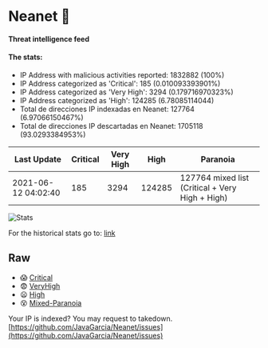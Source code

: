 # Neanet :hocho:
#### Threat intelligence feed
#### The stats:

- IP Address with malicious activities reported: 1832882 (100%)
- IP Address categorized as 'Critical':  185 (0.010093393901%)
- IP Address categorized as 'Very High':  3294 (0.179716970323%)
- IP Address categorized as 'High':  124285 (6.78085114044)
- Total de direcciones IP indexadas en Neanet:  127764 (6.97066150467%)
- Total de direcciones IP descartadas en Neanet:  1705118 (93.0293384953%)

| Last Update | Critical | Very High | High | Paranoia |
| --- | --- | --- | --- | --- |
| 2021-06-12 04:02:40 | 185 | 3294 | 124285 | 127764 mixed list (Critical + Very High + High)|

![Stats](https://docs.google.com/spreadsheets/d/e/2PACX-1vSnaNMIXVabIpDJjufMlzH7poXnshF3mgd8Is1g9ytUEzVsP5my4Trn8f-xkoLLQ38xpL3HtmUexLo6/pubchart?oid=501124687&format=image)

For the historical stats go to: [link](/stats.csv)
## Raw
- :scream: [Critical](https://raw.githubusercontent.com/JavaGarcia/Neanet/master/blacklists/neanet_critical.txt)
- :fearful: [VeryHigh](https://raw.githubusercontent.com/JavaGarcia/Neanet/master/blacklists/neanet_veryHigh.txtt)
- :frowning: [High](https://raw.githubusercontent.com/JavaGarcia/Neanet/master/blacklists/neanet_high.txt)
- :dizzy_face: [Mixed-Paranoia](https://raw.githubusercontent.com/JavaGarcia/Neanet/master/blacklists/neanet_all.txt)


Your IP is indexed? You may request to takedown. [https://github.com/JavaGarcia/Neanet/issues](https://github.com/JavaGarcia/Neanet/issues)























































































































































































































































































































































































































































































































































































































































































































































































































































































































































































































































































































































































































































































































































































































































































































































































































































































































































































































































































































































































































































































































































































































































































































































































































































































































































































































































































































































































































































































































































































































































































































































































































































































































































































































































































































































































































































































































































































































































































































































































































































































































































































































































































































































































































































































































































































































































































































































































































































































































































































































































































































































































































































































































































































































































































































































































































































































































































































































































































































































































































































































































































































































































































































































































































































































































































































































































































































































































































































































































































































































































































































































